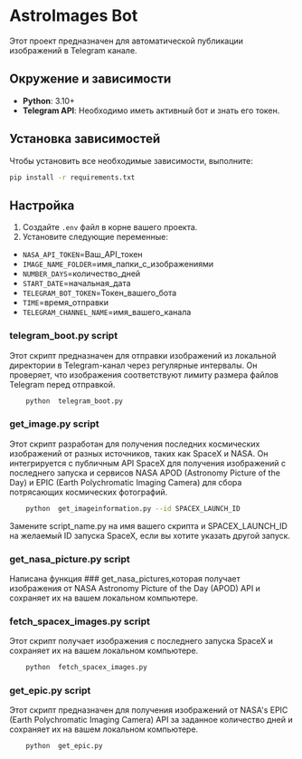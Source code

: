 # AstroImages Bot

Этот проект предназначен для автоматической публикации изображений в Telegram канале.

## Окружение и зависимости

- **Python**: 3.10+
- **Telegram API**: Необходимо иметь активный бот и знать его токен.


## Установка зависимостей

Чтобы установить все необходимые зависимости, выполните:

```bash
pip install -r requirements.txt
```

## Настройка

1. Создайте `.env` файл в корне вашего проекта.
2. Установите следующие переменные:

- `NASA_API_TOKEN`=Ваш_API_токен
- `IMAGE_NAME_FOLDER`=имя_папки_с_изображениями
- `NUMBER_DAYS`=количество_дней
- `START_DATE`=начальная_дата
- `TELEGRAM_BOT_TOKEN`=Токен_вашего_бота
- `TIME`=время_отправки
- `TELEGRAM_CHANNEL_NAME`=имя_вашего_канала

### telegram_boot.py script
Этот скрипт предназначен для отправки изображений из локальной директории в Telegram-канал через регулярные интервалы. Он проверяет, что изображения соответствуют лимиту размера файлов Telegram перед отправкой.
```bash
    python  telegram_boot.py 
```
### get_image.py script
Этот скрипт разработан для получения последних космических изображений от разных источников, таких как SpaceX и NASA. Он интегрируется с публичным API SpaceX для получения изображений с последнего запуска и сервисов NASA APOD (Astronomy Picture of the Day) и EPIC (Earth Polychromatic Imaging Camera) для сбора потрясающих космических фотографий.
```bash
    python  get_imageinformation.py --id SPACEX_LAUNCH_ID
```

Замените script_name.py на имя вашего скрипта и SPACEX_LAUNCH_ID на желаемый ID запуска SpaceX, если вы хотите указать другой запуск.  

### get_nasa_picture.py script
Написана функция ### get_nasa_pictures,которая получает изображения от NASA Astronomy Picture of the Day (APOD) API и сохраняет их на вашем локальном компьютере.
### fetch_spacex_images.py script
Этот скрипт получает изображения с последнего запуска SpaceX и сохраняет их на вашем локальном компьютере.
```bash
    python  fetch_spacex_images.py
```
### get_epic.py script
Этот скрипт предназначен для получения изображений от NASA's EPIC (Earth Polychromatic Imaging Camera) API за заданное количество дней и сохраняет их на вашем локальном компьютере.
```bash
    python  get_epic.py 
```






